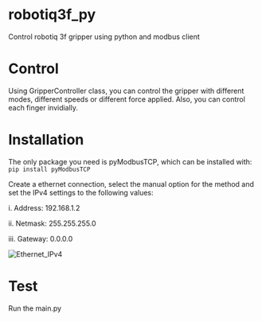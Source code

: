 # robotiq3f_py
Control robotiq 3f gripper using python and modbus client

# Control
Using GripperController class, you can control the gripper with different modes, different speeds or different force applied. 
Also, you can control each finger invidially.

# Installation
The only package you need is pyModbusTCP, which can be installed with: `pip install pyModbusTCP`

Create a ethernet connection, select the manual option for the method and set the IPv4 settings to the following values:

i. Address: 192.168.1.2

ii. Netmask: 255.255.255.0

iii. Gateway: 0.0.0.0

![Ethernet_IPv4](https://github.com/baha2r/robotiq_3f_gripper/assets/75396051/2caa843d-18e1-429f-a00c-29b129244c32)

# Test
Run the main.py
